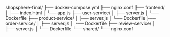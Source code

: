 



shopsphere-final/
├── docker-compose.yml
├── nginx.conf
├── frontend/
│   ├── index.html
│   └── app.js
├── user-service/
│   ├── server.js
│   └── Dockerfile
├── product-service/
│   ├── server.js
│   └── Dockerfile
├── order-service/
│   ├── server.js
│   └── Dockerfile
├── review-service/
│   ├── server.js
│   └── Dockerfile
└── shared/
    └── nginx.conf